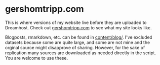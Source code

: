 gershomtripp.com
==========

This is where versions of my website live before they are uploaded to Dreamhost. Check out [gershomtripp.com](http://www.gershomtripp.com/) to see what my site looks like.

Blogposts, rmarkdown, etc. can be found in [content/blog/](https://github.com/GershTri/gershomtripp.com/tree/master/content/blog). I've excluded datasets because some are quite large, and some are not mine and the orginal source might disapprove of sharing. However, for the sake of replication many sources are downloaded as needed directly in the script. You are welcome to use these.
